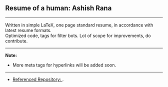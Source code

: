 ## Resume of a human: Ashish Rana

---

Written in simple LaTeX, one page standard resume, in accordance with latest resume formats.  
Optimized code, tags for filter bots. Lot of scope for improvements, do contribute.

---

__Note:__

* More meta tags for hyperlinks will be added soon.

---

* [Referenced Repository: ](https://github.com/sb2nov/resume).
